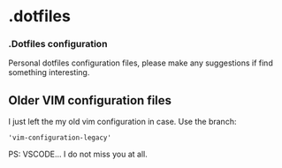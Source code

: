 # .dotfiles

### .Dotfiles configuration
Personal dotfiles configuration files, please make any suggestions if find something interesting.

## Older VIM configuration files
I just left the my old vim configuration in case. Use the branch:
```
'vim-configuration-legacy'
```

PS: VSCODE... I do not miss you at all. 
